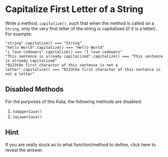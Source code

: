 <h1 id="capitalize-first-letter-of-a-string">Capitalize First Letter of a String</h1>
<p>Write a method, <code>capitalize()</code>, such that when the method is called on a <code>String</code>, only the very first letter of the string is capitalized (if it is a letter).  For example:</p>
<pre><code class="language-javascript"><span class="cm-string">"string"</span>.<span class="cm-property">capitalize</span>() <span class="cm-operator">===</span> <span class="cm-string">"String"</span>
<span class="cm-string">"hello World"</span>.<span class="cm-property">capitalize</span>() <span class="cm-operator">===</span> <span class="cm-string">"Hello World"</span>
<span class="cm-string">"i love codewars"</span>.<span class="cm-property">capitalize</span>() <span class="cm-operator">===</span> <span class="cm-string">"I love codewars"</span>
<span class="cm-string">"This sentence is already capitalized"</span>.<span class="cm-property">capitalize</span>() <span class="cm-operator">===</span> <span class="cm-string">"This sentence is already capitalized"</span>
<span class="cm-string">"0123the first character of this sentence is not a letter"</span>.<span class="cm-property">capitalize</span>() <span class="cm-operator">===</span> <span class="cm-string">"0123the first character of this sentence is not a letter"</span>
</code></pre>
<h2 id="disabled-methods">Disabled Methods</h2>
<p>For the purposes of this Kata, the following methods are disabled:</p>
<ol>
<li><code>toUpperCase()</code></li>
<li><code>toLowerCase()</code></li>
</ol>
<h2 id="hint">Hint</h2>
<p>If you are really stuck as to what function/method to define, click <a target="_blank">here</a> to reveal the answer.</p>